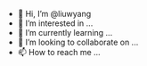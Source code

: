 - 👋 Hi, I’m @liuwyang
- 👀 I’m interested in ...
- 🌱 I’m currently learning ...
- 💞️ I’m looking to collaborate on ...
- 📫 How to reach me ...

<!---
liuwyang/liuwyang is a ✨ special ✨ repository because its `README.md` (this file) appears on your GitHub profile.
You can click the Preview link to take a look at your changes.
--->

